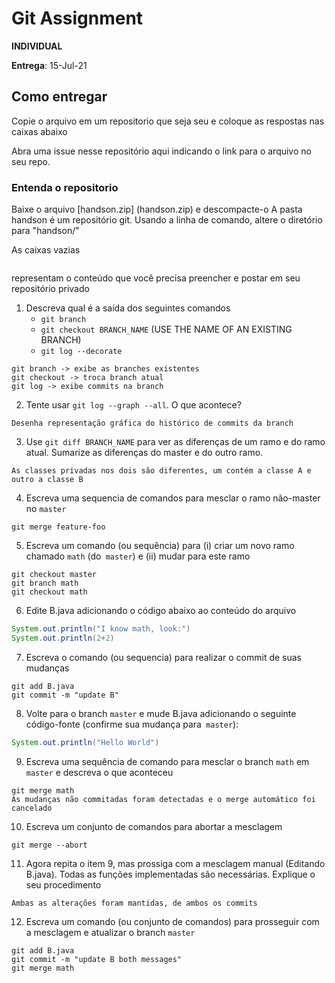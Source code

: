 # Git Assignment

**INDIVIDUAL**

**Entrega**: 15-Jul-21

## Como entregar
Copie o arquivo em um repositorio que seja seu e coloque as respostas nas caixas abaixo

Abra uma issue nesse repositório aqui indicando o link para o arquivo no seu repo.

### Entenda o repositorio
Baixe o arquivo [handson.zip] (handson.zip) e descompacte-o
A pasta handson é um repositório git. Usando a linha de comando, altere o diretório para "handson/"

As caixas vazias
```

```
representam o conteúdo que você precisa preencher e postar em seu repositório privado

1. Descreva qual é a saída dos seguintes comandos
    -  `git branch` 
    -  `git checkout BRANCH_NAME` (USE THE NAME OF AN EXISTING BRANCH)
    -  `git log --decorate`

```
git branch -> exibe as branches existentes
git checkout -> troca branch atual
git log -> exibe commits na branch

```

2. Tente usar `git log --graph --all`. O que acontece?
```
Desenha representação gráfica do histórico de commits da branch

```

3. Use `git diff BRANCH_NAME`  para ver as diferenças de um ramo e do ramo atual.
   Sumarize as diferenças do master e do outro ramo.

```
As classes privadas nos dois são diferentes, um contém a classe A e outro a classe B

```

4. Escreva uma sequencia de comandos para mesclar o ramo não-master no `master`

```
git merge feature-foo
```


5. Escreva um comando (ou sequência) para (i) criar um novo ramo chamado `math` (do` master`)
e (ii) mudar para este ramo

```
git checkout master
git branch math
git checkout math

```
   
6. Edite B.java adicionando o código abaixo ao conteúdo do arquivo
```java
System.out.println("I know math, look:")
System.out.println(2+2)
```

7. Escreva o comando (ou sequencia) para realizar o commit de suas mudanças
```
git add B.java
git commit -m "update B"
```

8. Volte para o branch `master` e mude B.java adicionando o seguinte código-fonte (confirme sua mudança para` master`):
```java
System.out.println("Hello World")
```

9. Escreva uma sequência de comando para mesclar o branch `math` em` master` e descreva o que aconteceu
```
git merge math
As mudanças não commitadas foram detectadas e o merge automático foi cancelado

```
   
10. Escreva um conjunto de comandos para abortar a mesclagem
```
git merge --abort

```
   
11. Agora repita o item 9, mas prossiga com a mesclagem manual (Editando B.java). Todas as funções implementadas são necessárias. Explique o seu procedimento
```
Ambas as alterações foram mantidas, de ambos os commits

```

12. Escreva um comando (ou conjunto de comandos) para prosseguir com a mesclagem e atualizar o branch `master`
```
git add B.java
git commit -m "update B both messages"
git merge math


```



